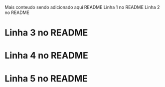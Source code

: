 Mais conteudo sendo adicionado aqui README
Linha 1 no README
Linha 2 no README
# Linha 3 no README
# Linha 4 no README
# Linha 5 no README
